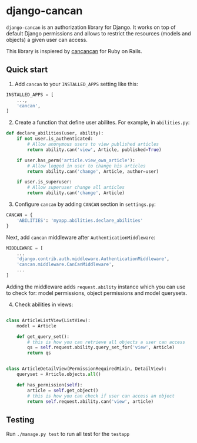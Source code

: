 # django-cancan

`django-cancan` is an authorization library for Django. It works on top of default Django permissions and allows to restrict the resources (models and objects) a given user can access.

This library is inspiered by [cancancan](https://github.com/CanCanCommunity/cancancan) for Ruby on Rails.

## Quick start

1. Add `cancan` to your `INSTALLED_APPS` setting like this:

```python
INSTALLED_APPS = [
    ...,
    'cancan',
]
```

2. Create a function that define user abilites. For example, in `abilities.py`:

```python
def declare_abilities(user, ability):
    if not user.is_authenticated:
        # Allow anonymous users to view published articles
        return ability.can('view', Article, published=True)

    if user.has_perm('article.view_own_article'):
        # Allow logged in user to change his articles
        return ability.can('change', Article, author=user)

    if user.is_superuser:
        # Allow superuser change all articles
        return ability.can('change', Article)
```

3. Configure `cancan` by adding `CANCAN` section in `settings.py`:

```python
CANCAN = {
    'ABILITIES': 'myapp.abilities.declare_abilities'
}
```

Next, add `cancan` middleware after `AuthenticationMiddleware`:

```python
MIDDLEWARE = [
    ...
    'django.contrib.auth.middleware.AuthenticationMiddleware',
    'cancan.middleware.CanCanMiddleware',
    ...
]
```

Adding the middleware adds `request.ability` instance which you can use
to check for: model permissions, object permissions and model querysets.

4. Check abilities in views:

```python

class ArticleListView(ListView):
    model = Article

    def get_query_set():
        # this is how you can retrieve all objects a user can access
        qs = self.request.ability.query_set_for('view', Article)
        return qs


class ArticleDetailView(PermissionRequiredMixin, DetailView):
    queryset = Article.objects.all()

    def has_permission(self):
        article = self.get_object()
        # this is how you can check if user can access an object
        return self.request.ability.can('view', article)
```

## Testing

Run `./manage.py test` to run all test for the `testapp`
